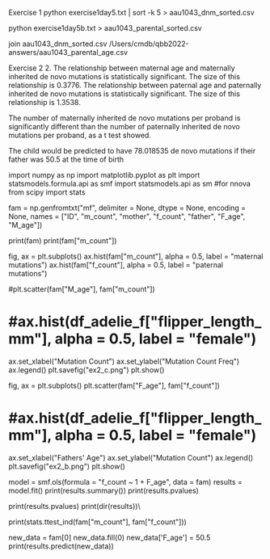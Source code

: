 Exercise 1
python exercise1day5.txt | sort -k 5 > aau1043_dnm_sorted.csv

python exercise1day5b.txt > aau1043_parental_sorted.csv

join aau1043_dnm_sorted.csv /Users/cmdb/qbb2022-answers/aau1043_parental_age.csv 



Exercise 2
2. 
The relationship between maternal age and maternally inherited de novo mutations is statistically significant. 
The size of this relationship is 0.3776. 
The relationship between  paternal age and paternally inherited de novo mutations is statistically significant. 
The size of this relationship is  1.3538. 

The number of maternally inherited de novo mutations per proband is significantly different than the number of paternally inherited de novo mutations per proband, as a t test showed.

The child would be predicted to have 78.018535 de novo mutations if their father was 50.5 at the time of birth

import numpy as np
import matplotlib.pyplot as plt
import statsmodels.formula.api as smf
import statsmodels.api as sm #for nnova
from scipy import stats

fam = np.genfromtxt("mf", delimiter = None, dtype = None, encoding = None, names = ["ID", "m_count", "mother", "f_count", "father", "F_age", "M_age"])

print(fam)
print(fam["m_count"])


fig, ax = plt.subplots()
ax.hist(fam["m_count"], alpha = 0.5, label = "maternal mutations")
ax.hist(fam["f_count"], alpha = 0.5, label = "paternal mutations")

#plt.scatter(fam["M_age"], fam["m_count"])
# #ax.hist(df_adelie_f["flipper_length_mm"], alpha = 0.5, label = "female")
ax.set_xlabel("Mutation Count")
ax.set_ylabel("Mutation Count Freq")
ax.legend()
plt.savefig("ex2_c.png")
plt.show()

fig, ax = plt.subplots()
plt.scatter(fam["F_age"], fam["f_count"])
# #ax.hist(df_adelie_f["flipper_length_mm"], alpha = 0.5, label = "female")
ax.set_xlabel("Fathers' Age")
ax.set_ylabel("Mutation Count")
ax.legend()
plt.savefig("ex2_b.png")
plt.show()

model = smf.ols(formula = "f_count ~ 1 + F_age", data = fam)
results = model.fit()
print(results.summary())
print(results.pvalues)

print(results.pvalues)
print(dir(results))\

print(stats.ttest_ind(fam["m_count"],
               fam["f_count"]))

new_data = fam[0]
new_data.fill(0)
new_data['F_age'] = 50.5
print(results.predict(new_data))